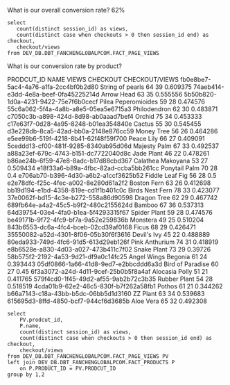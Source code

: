 What is our overall conversion rate?
 62%
 ```
 select 
    count(distinct session_id) as views,
    count(distinct case when checkouts > 0 then session_id end) as checkout,
    checkout/views
from DEV_DB.DBT_FANCHENGLOBALPCOM.FACT_PAGE_VIEWS
```
What is our conversion rate by product?

PRODCUT_ID	NAME	VIEWS	CHECKOUT	CHECKOUT/VIEWS
fb0e8be7-5ac4-4a76-a1fa-2cc4bf0b2d80	String of pearls	64	39	0.609375
74aeb414-e3dd-4e8a-beef-0fa45225214d	Arrow Head	63	35	0.555556
5b50b820-1d0a-4231-9422-75e7f6b0cecf	Pilea Peperomioides	59	28	0.474576
55c6a062-5f4a-4a8b-a8e5-05ea5e6715a3	Philodendron	62	30	0.483871
c7050c3b-a898-424d-8d98-ab0aaad7bef4	Orchid	75	34	0.453333
c17e63f7-0d28-4a95-8248-b01ea354840e	Cactus	55	30	0.545455
d3e228db-8ca5-42ad-bb0a-2148e876cc59	Money Tree	56	26	0.464286
e5ee99b6-519f-4218-8b41-62f48f59f700	Peace Lily	66	27	0.409091
5ceddd13-cf00-481f-9285-8340ab95d06d	Majesty Palm	67	33	0.492537
a88a23ef-679c-4743-b151-dc7722040d8c	Jade Plant	46	22	0.478261
b86ae24b-6f59-47e8-8adc-b17d88cbd367	Calathea Makoyana	53	27	0.509434
e18f33a6-b89a-4fbc-82ad-ccba5bb261cc	Ponytail Palm	70	28	0.4
e706ab70-b396-4d30-a6b2-a1ccf3625b52	Fiddle Leaf Fig	56	28	0.5
e2e78dfc-f25c-4fec-a002-8e280d61a2f2	Boston Fern	63	26	0.412698
bb19d194-e1bd-4358-819e-cd1f1b401c0c	Birds Nest Fern	78	33	0.423077
37e0062f-bd15-4c3e-b272-558a86d90598	Dragon Tree	62	29	0.467742
689fb64e-a4a2-45c5-b9f2-480c2155624d	Bamboo	67	36	0.537313
64d39754-03e4-4fa0-b1ea-5f4293315f67	Spider Plant	59	28	0.474576
be49171b-9f72-4fc9-bf7a-9a52e259836b	Monstera	49	25	0.510204
843b6553-dc6a-4fc4-bceb-02cd39af0168	Ficus	68	29	0.426471
35550082-a52d-4301-8f06-05b30f6f3616	Devil's Ivy	45	22	0.488889
80eda933-749d-4fc6-91d5-613d29eb126f	Pink Anthurium	74	31	0.418919
e8b6528e-a830-4d03-a027-473b411c7f02	Snake Plant	73	29	0.39726
58b575f2-2192-4a53-9d21-df9a0c14fc25	Angel Wings Begonia	61	24	0.393443
05df0866-1a66-41d8-9ed7-e2bbcddd6a3d	Bird of Paradise	60	27	0.45
6f3a3072-a24d-4d11-9cef-25b0b5f8a4af	Alocasia Polly	51	21	0.411765
579f4cd0-1f45-49d2-af55-9ab2b72c3b35	Rubber Plant	54	28	0.518519
4cda01b9-62e2-46c5-830f-b7f262a58fb1	Pothos	61	21	0.344262
b66a7143-c18a-43bb-b5dc-06bb5d1d3160	ZZ Plant	63	34	0.539683
615695d3-8ffd-4850-bcf7-944cf6d3685b	Aloe Vera	65	32	0.492308
```
select 
    PV.prodcut_id,
    P.name,
    count(distinct session_id) as views,
    count(distinct case when checkouts > 0 then session_id end) as checkout,
    checkout/views
from DEV_DB.DBT_FANCHENGLOBALPCOM.FACT_PAGE_VIEWS PV
left join DEV_DB.DBT_FANCHENGLOBALPCOM.FACT_PRODUCTS P
    on P.PRODUCT_ID = PV.PRODCUT_ID
group by 1,2
```
